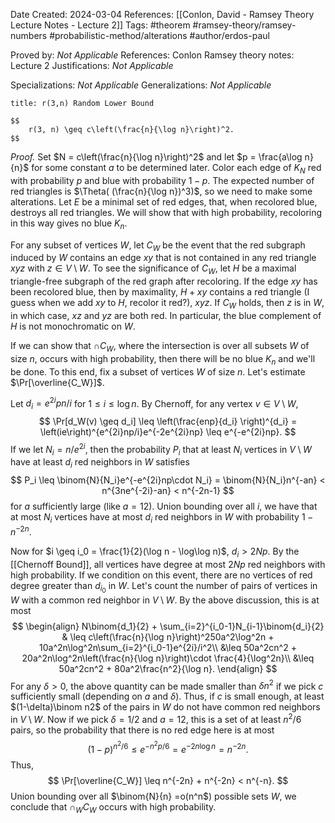 Date Created: 2024-03-04
References: [[Conlon, David - Ramsey Theory Lecture Notes - Lecture 2]]
Tags: #theorem #ramsey-theory/ramsey-numbers #probabilistic-method/alterations #author/erdos-paul

Proved by: <i>Not Applicable</i>
References: Conlon Ramsey theory notes: Lecture 2
Justifications: <i>Not Applicable</i>

Specializations: <i>Not Applicable</i>
Generalizations: <i>Not Applicable</i>

```ad-theorem
title: r(3,n) Random Lower Bound

$$
	r(3, n) \geq c\left(\frac{n}{\log n}\right)^2.
$$

```

<i>Proof.</i> Set $N = c\left(\frac{n}{\log n}\right)^2$ and let $p = \frac{a\log n}{n}$ for some constant $a$ to be determined later. Color each edge of $K_N$ red with probability $p$ and blue with probability $1-p$. The expected number of red triangles is $\Theta( (\frac{n}{\log n})^3)$, so we need to make some alterations. Let $E$ be a minimal set of red edges, that, when recolored blue, destroys all red triangles. We will show that with high probability, recoloring in this way gives no blue $K_n$.

For any subset of vertices $W$, let $C_W$ be the event that the red subgraph induced by $W$ contains an edge $xy$ that is not contained in any red triangle $xyz$ with $z \in V\setminus W$. To see the significance of $C_W$, let $H$ be a maximal triangle-free subgraph of the red graph after recoloring. If the edge $xy$ has been recolored blue, then by maximality, $H+xy$ contains a red triangle (I guess when we add $xy$ to $H$, recolor it red?), $xyz$. If $C_W$ holds, then $z$ is in $W$, in which case, $xz$ and $yz$ are both red. In particular, the blue complement of $H$ is not monochromatic on $W$.

If we can show that $\cap C_W$, where the intersection is over all subsets $W$ of size $n$, occurs with high probability, then there will be no blue $K_n$ and we'll be done. To this end, fix a subset of vertices $W$ of size $n$. Let's estimate $\Pr[\overline{C_W}]$. 

Let $d_i = e^{2i}pn/i$ for $1 \leq i \leq \log n$. By Chernoff, for any vertex $v \in V\setminus W$, 
$$
\Pr[d_W(v) \geq d_i] \leq \left(\frac{enp}{d_i} \right)^{d_i} = \left(ie\right)^{e^{2i}np/i}e^{-2e^{2i}np} \leq e^{-e^{2i}np}.
$$
If we let $N_i = n/e^{2i}$, then the probability $P_i$ that at least $N_i$ vertices in $V\setminus W$ have at least $d_i$ red neighbors in $W$ satisfies
$$
P_i \leq \binom{N}{N_i}e^{-e^{2i}np\cdot N_i} = \binom{N}{N_i}n^{-an} < n^{3ne^{-2i}-an} < n^{-2n-1}
$$
for $a$ sufficiently large (like $a=12$). Union bounding over all $i$, we have that at most $N_i$ vertices have at most $d_i$ red neighbors in $W$ with probability $1-n^{-2n}$.

Now for $i \geq i_0 = \frac{1}{2}(\log n - \log\log n)$, $d_i > 2Np$. By the [[Chernoff Bound]], all vertices have degree at most $2Np$ red neighbors with high probability. If we condition on this event, there are no vertices of red degree greater than $d_{i_0}$ in $W$. Let's count the number of pairs of vertices in $W$ with a common red neighbor in $V\setminus W$. By the above discussion, this is at most
$$
\begin{align}
	N\binom{d_1}{2} + \sum_{i=2}^{i_0-1}N_{i-1}\binom{d_i}{2} & \leq c\left(\frac{n}{\log n}\right)^250a^2\log^2n + 10a^2n\log^2n\sum_{i=2}^{i_0-1}e^{2i}/i^2\\
	&\leq 50a^2cn^2 + 20a^2n\log^2n\left(\frac{n}{\log n}\right)\cdot \frac{4}{\log^2n}\\
	&\leq 50a^2cn^2 + 80a^2\frac{n^2}{\log n}.
\end{align}
$$
For any $\delta > 0$, the above quantity can be made smaller than $\delta n^2$ if we pick $c$ sufficiently small (depending on $a$ and $\delta$). Thus, if $c$ is small enough, at least $(1-\delta)\binom n2$ of the pairs in $W$ do not have common red neighbors in $V\setminus W$. Now if we pick $\delta = 1/2$ and $a=12$, this is a set of at least $n^2/6$ pairs, so the probability that there is no red edge here is at most
$$
(1-p)^{n^2/6} \leq e^{-n^2p/6}= e^{-2n\log n} = n^{-2n}.
$$
Thus, 
$$
\Pr[\overline{C_W}] \leq n^{-2n} + n^{-2n} < n^{-n}.
$$
Union bounding over all $\binom{N}{n} =o(n^n$) possible sets $W$, we conclude that $\cap_W C_W$ occurs with high probability. 